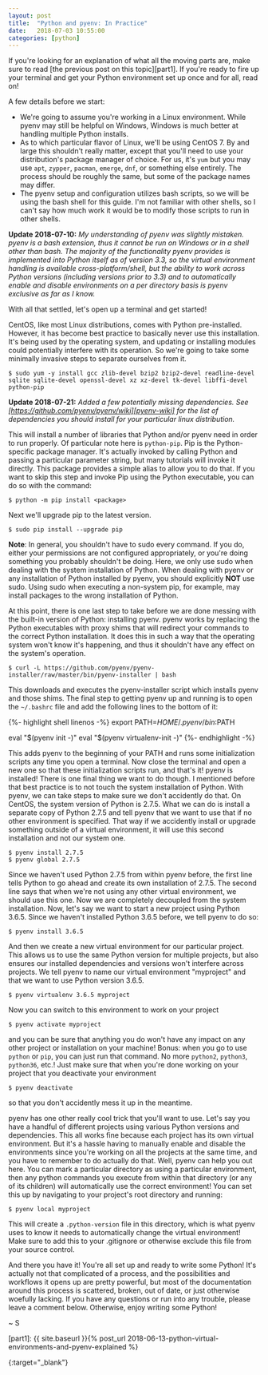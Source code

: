 ```yaml
---
layout: post
title:  "Python and pyenv: In Practice"
date:   2018-07-03 10:55:00
categories: [python]
---
```

If you're looking for an explanation of what all the moving parts are, make sure to read [the previous post on this topic][part1]. If you're ready to fire up your terminal and get your Python environment set up once and for all, read on!

A few details before we start:
* We're going to assume you're working in a Linux environment. While pyenv may still be helpful on Windows, Windows is much better at handling multiple Python installs.
* As to which particular flavor of Linux, we'll be using CentOS 7. By and large this shouldn't really matter, except that you'll need to use your distribution's package manager of choice. For us, it's `yum` but you may use `apt`, `zypper`, `pacman`, `emerge`, `dnf`, or something else entirely. The process should be roughly the same, but some of the package names may differ.
* The pyenv setup and configuration utilizes bash scripts, so we will be using the bash shell for this guide. I'm not familiar with other shells, so I can't say how much work it would be to modify those scripts to run in other shells.

**Update 2018-07-10:** *My understanding of pyenv was slightly mistaken. pyenv is a bash extension, thus it cannot be run on Windows or in a shell other than bash. The majority of the functionality pyenv provides is implemented into Python itself as of version 3.3, so the virtual environment handling is available cross-platform/shell, but the ability to work across Python versions (including versions prior to 3.3) and to automatically enable and disable environments on a per directory basis is pyenv exclusive as far as I know.*

With all that settled, let's open up a terminal and get started!

CentOS, like most Linux distributions, comes with Python pre-installed. However, it has become best practice to basically never use this installation. It's being used by the operating system, and updating or installing modules could potentially interfere with its operation. So we're going to take some minimally invasive steps to separate ourselves from it.

``` shell
$ sudo yum -y install gcc zlib-devel bzip2 bzip2-devel readline-devel sqlite sqlite-devel openssl-devel xz xz-devel tk-devel libffi-devel python-pip
```

**Update 2018-07-21:** *Added a few potentially missing dependencies. See [https://github.com/pyenv/pyenv/wiki][pyenv-wiki] for the list of dependencies you should install for your particular linux distribution.*

This will install a number of libraries that Python and/or pyenv need in order to run properly. Of particular note here is `python-pip`. Pip is the Python-specific package manager. It's actually invoked by calling Python and passing a particular parameter string, but many tutorials will invoke it directly. This package provides a simple alias to allow you to do that. If you want to skip this step and invoke Pip using the Python executable, you can do so with the command:

``` shell
$ python -m pip install <package>
```

Next we'll upgrade pip to the latest version.

``` shell
$ sudo pip install --upgrade pip
```

**Note**: In general, you shouldn't have to sudo every command. If you do, either your permissions are not configured appropriately, or you're doing something you probably shouldn't be doing. Here, we only use sudo when dealing with the system installation of Python. When dealing with pyenv or any installation of Python installed by pyenv, you should explicitly **NOT** use sudo. Using sudo when executing a non-system pip, for example, may install packages to the wrong installation of Python.

At this point, there is one last step to take before we are done messing with the built-in version of Python: installing pyenv. pyenv works by replacing the Python executables with proxy shims that will redirect your commands to the correct Python installation. It does this in such a way that the operating system won't know it's happening, and thus it shouldn't have any effect on the system's operation.

``` shell
$ curl -L https://github.com/pyenv/pyenv-installer/raw/master/bin/pyenv-installer | bash
```

This downloads and executes the pyenv-installer script which installs pyenv and those shims. The final step to getting pyenv up and running is to open the `~/.bashrc` file and add the following lines to the bottom of it:

{%- highlight shell linenos -%}
export PATH=$HOME/.pyenv/bin:$PATH

eval "$(pyenv init -)"
eval "$(pyenv virtualenv-init -)"
{%- endhighlight -%}

This adds pyenv to the beginning of your PATH and runs some initialization scripts any time you open a terminal. Now close the terminal and open a new one so that these initialization scripts run, and that's it! pyenv is installed! There is one final thing we want to do though. I mentioned before that best practice is to not touch the system installation of Python. With pyenv, we can take steps to make sure we don't accidently do that. On CentOS, the system version of Python is 2.7.5. What we can do is install a separate copy of Python 2.7.5 and tell pyenv that we want to use that if no other environment is specified. That way if we accidently install or upgrade something outside of a virtual environment, it will use this second installation and not our system one.

``` shell
$ pyenv install 2.7.5
$ pyenv global 2.7.5
```

Since we haven't used Python 2.7.5 from within pyenv before, the first line tells Python to go ahead and create its own installation of 2.7.5. The second line says that when we're not using any other virtual environment, we should use this one. Now we are completely decoupled from the system installation. Now, let's say we want to start a new project using Python 3.6.5. Since we haven't installed Python 3.6.5 before, we tell pyenv to do so:

``` shell
$ pyenv install 3.6.5
```

And then we create a new virtual environment for our particular project. This allows us to use the same Python version for multiple projects, but also ensures our installed dependencies and versions won't interfere across projects. We tell pyenv to name our virtual environment "myproject" and that we want to use Python version 3.6.5.

``` shell
$ pyenv virtualenv 3.6.5 myproject
```

Now you can switch to this environment to work on your project

``` shell
$ pyenv activate myproject
```

and you can be sure that anything you do won't have any impact on any other project or installation on your machine! Bonus: when you go to use `python` or `pip`, you can just run that command. No more `python2`, `python3`, `python36`, etc.! Just make sure that when you're done working on your project that you deactivate your environment

``` shell
$ pyenv deactivate
```

so that you don't accidently mess it up in the meantime.

pyenv has one other really cool trick that you'll want to use. Let's say you have a handful of different projects using various Python versions and dependencies. This all works fine because each project has its own virtual environment. But it's a hassle having to manually enable and disable the environments since you're working on all the projects at the same time, and you have to remember to do actually do that. Well, pyenv can help you out here. You can mark a particular directory as using a particular environment, then any python commands you execute from within that directory (or any of its children) will automatically use the correct environment! You can set this up by navigating to your project's root directory and running:

``` shell
$ pyenv local myproject
```

This will create a `.python-version` file in this directory, which is what pyenv uses to know it needs to automatically change the virtual environment! Make sure to add this to your .gitignore or otherwise exclude this file from your source control.

And there you have it! You're all set up and ready to write some Python! It's actually not that complicated of a process, and the possibilities and workflows it opens up are pretty powerful, but most of the documentation around this process is scattered, broken, out of date, or just otherwise woefully lacking. If you have any questions or run into any trouble, please leave a comment below. Otherwise, enjoy writing some Python!

~ S

[part1]: {{ site.baseurl }}{% post_url 2018-06-13-python-virtual-environments-and-pyenv-explained %}

[pyenv-wiki]: https://github.com/pyenv/pyenv/wiki
{:target="_blank"}